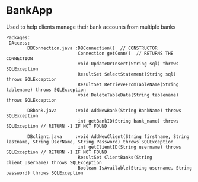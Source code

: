# BankApp
Used to help clients manage their bank accounts from multiple banks

    Packages:
     DAccess:
            DBConnection.java :DBConnection()  // CONSTRUCTOR
                               Connection getConn()  // RETURNS THE CONNECTION
                               void UpdateOrInsert(String sql) throws SQLException
                               ResultSet SelectStatement(String sql) throws SQLException
                               ResultSet RetrieveFromTableName(String tablename) throws SQLException
                               void DeleteTableData(String tablename) throws SQLException
                    
            DBbank.java       :void AddNewBank(String BankName) throws SQLException
                               int getBankID(String bank_name) throws SQLException // RETURN -1 IF NOT FOUND
      
            DBclient.java     :void AddNewClient(String firstname, String lastname, String UserName, String Password) throws SQLException
                               int getClientID(String username) throws SQLException // RETURN -1 IF NOT FOUND
                               ResultSet ClientBanks(String client_Username) throws SQLException
                               Boolean IsAvailable(String username, String password) throws SQLException
